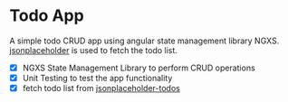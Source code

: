 # Todo App
A simple todo CRUD app using angular state management library NGXS. [jsonplaceholder](https://jsonplaceholder.typicode.com/guide.html) is used to fetch the todo list.

- [X] NGXS State Management Library to perform CRUD operations
- [X] Unit Testing to test the app functionality
- [X] fetch todo list from [jsonplaceholder-todos](https://jsonplaceholder.typicode.com/users/1/todos)
